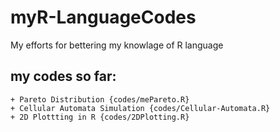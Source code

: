 # myR-LanguageCodes
My efforts for bettering my knowlage of R language

  my codes so far:
  ---
  
    + Pareto Distribution {codes/mePareto.R}
    + Cellular Automata Simulation {codes/Cellular-Automata.R}
    + 2D Plottting in R {codes/2DPlotting.R}